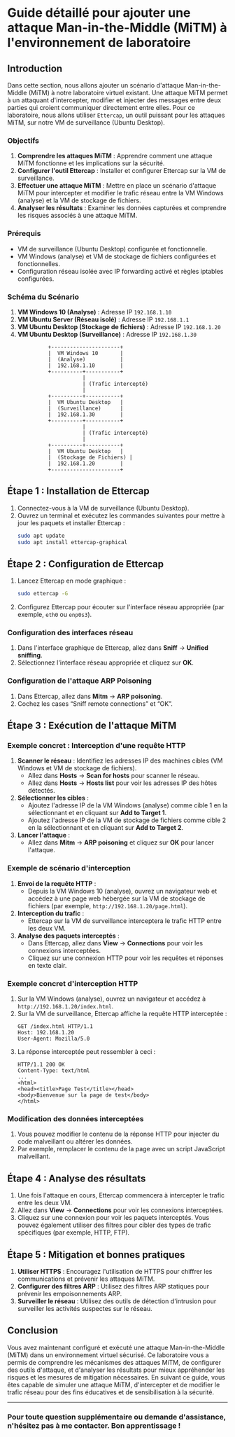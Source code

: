 # Guide détaillé pour ajouter une attaque Man-in-the-Middle (MiTM) à l'environnement de laboratoire

## Introduction

Dans cette section, nous allons ajouter un scénario d'attaque Man-in-the-Middle (MiTM) à notre laboratoire virtuel existant. Une attaque MiTM permet à un attaquant d'intercepter, modifier et injecter des messages entre deux parties qui croient communiquer directement entre elles. Pour ce laboratoire, nous allons utiliser `Ettercap`, un outil puissant pour les attaques MiTM, sur notre VM de surveillance (Ubuntu Desktop).

### Objectifs

1. **Comprendre les attaques MiTM** : Apprendre comment une attaque MiTM fonctionne et les implications sur la sécurité.
2. **Configurer l'outil Ettercap** : Installer et configurer Ettercap sur la VM de surveillance.
3. **Effectuer une attaque MiTM** : Mettre en place un scénario d'attaque MiTM pour intercepter et modifier le trafic réseau entre la VM Windows (analyse) et la VM de stockage de fichiers.
4. **Analyser les résultats** : Examiner les données capturées et comprendre les risques associés à une attaque MiTM.

### Prérequis

- VM de surveillance (Ubuntu Desktop) configurée et fonctionnelle.
- VM Windows (analyse) et VM de stockage de fichiers configurées et fonctionnelles.
- Configuration réseau isolée avec IP forwarding activé et règles iptables configurées.

### Schéma du Scénario

1. **VM Windows 10 (Analyse)** : Adresse IP `192.168.1.10`
2. **VM Ubuntu Server (Réseau isolé)** : Adresse IP `192.168.1.1`
3. **VM Ubuntu Desktop (Stockage de fichiers)** : Adresse IP `192.168.1.20`
4. **VM Ubuntu Desktop (Surveillance)** : Adresse IP `192.168.1.30`

```
             +----------------------+
             |  VM Windows 10       |
             |  (Analyse)           |
             |  192.168.1.10        |
             +----------+-----------+
                        |
                        | (Trafic intercepté)
                        |
             +----------+-----------+
             |  VM Ubuntu Desktop   |
             |  (Surveillance)      |
             |  192.168.1.30        |
             +----------+-----------+
                        |
                        | (Trafic intercepté)
                        |
             +----------+-----------+
             |  VM Ubuntu Desktop   |
             |  (Stockage de Fichiers) |
             |  192.168.1.20        |
             +----------------------+
```

## Étape 1 : Installation de Ettercap

1. Connectez-vous à la VM de surveillance (Ubuntu Desktop).
2. Ouvrez un terminal et exécutez les commandes suivantes pour mettre à jour les paquets et installer Ettercap :
    ```sh
    sudo apt update
    sudo apt install ettercap-graphical
    ```

## Étape 2 : Configuration de Ettercap

1. Lancez Ettercap en mode graphique :
    ```sh
    sudo ettercap -G
    ```
2. Configurez Ettercap pour écouter sur l'interface réseau appropriée (par exemple, `eth0` ou `enp0s3`).

### Configuration des interfaces réseau

1. Dans l'interface graphique de Ettercap, allez dans **Sniff** -> **Unified sniffing**.
2. Sélectionnez l'interface réseau appropriée et cliquez sur **OK**.

### Configuration de l'attaque ARP Poisoning

1. Dans Ettercap, allez dans **Mitm** -> **ARP poisoning**.
2. Cochez les cases “Sniff remote connections” et “OK”.

## Étape 3 : Exécution de l'attaque MiTM

### Exemple concret : Interception d'une requête HTTP

1. **Scanner le réseau** : Identifiez les adresses IP des machines cibles (VM Windows et VM de stockage de fichiers).
    - Allez dans **Hosts** -> **Scan for hosts** pour scanner le réseau.
    - Allez dans **Hosts** -> **Hosts list** pour voir les adresses IP des hôtes détectés.
2. **Sélectionner les cibles** :
    - Ajoutez l'adresse IP de la VM Windows (analyse) comme cible 1 en la sélectionnant et en cliquant sur **Add to Target 1**.
    - Ajoutez l'adresse IP de la VM de stockage de fichiers comme cible 2 en la sélectionnant et en cliquant sur **Add to Target 2**.
3. **Lancer l'attaque** :
    - Allez dans **Mitm** -> **ARP poisoning** et cliquez sur **OK** pour lancer l'attaque.

### Exemple de scénario d'interception

1. **Envoi de la requête HTTP** :
    - Depuis la VM Windows 10 (analyse), ouvrez un navigateur web et accédez à une page web hébergée sur la VM de stockage de fichiers (par exemple, `http://192.168.1.20/page.html`).
2. **Interception du trafic** :
    - Ettercap sur la VM de surveillance interceptera le trafic HTTP entre les deux VM.
3. **Analyse des paquets interceptés** :
    - Dans Ettercap, allez dans **View** -> **Connections** pour voir les connexions interceptées.
    - Cliquez sur une connexion HTTP pour voir les requêtes et réponses en texte clair.

### Exemple concret d'interception HTTP

1. Sur la VM Windows (analyse), ouvrez un navigateur et accédez à `http://192.168.1.20/index.html`.
2. Sur la VM de surveillance, Ettercap affiche la requête HTTP interceptée :
    ```
    GET /index.html HTTP/1.1
    Host: 192.168.1.20
    User-Agent: Mozilla/5.0
    ```
3. La réponse interceptée peut ressembler à ceci :
    ```
    HTTP/1.1 200 OK
    Content-Type: text/html
    ...
    <html>
    <head><title>Page Test</title></head>
    <body>Bienvenue sur la page de test</body>
    </html>
    ```

### Modification des données interceptées

1. Vous pouvez modifier le contenu de la réponse HTTP pour injecter du code malveillant ou altérer les données.
2. Par exemple, remplacer le contenu de la page avec un script JavaScript malveillant.

## Étape 4 : Analyse des résultats

1. Une fois l'attaque en cours, Ettercap commencera à intercepter le trafic entre les deux VM.
2. Allez dans **View** -> **Connections** pour voir les connexions interceptées.
3. Cliquez sur une connexion pour voir les paquets interceptés. Vous pouvez également utiliser des filtres pour cibler des types de trafic spécifiques (par exemple, HTTP, FTP).

## Étape 5 : Mitigation et bonnes pratiques

1. **Utiliser HTTPS** : Encouragez l'utilisation de HTTPS pour chiffrer les communications et prévenir les attaques MiTM.
2. **Configurer des filtres ARP** : Utilisez des filtres ARP statiques pour prévenir les empoisonnements ARP.
3. **Surveiller le réseau** : Utilisez des outils de détection d'intrusion pour surveiller les activités suspectes sur le réseau.

## Conclusion

Vous avez maintenant configuré et exécuté une attaque Man-in-the-Middle (MiTM) dans un environnement virtuel sécurisé. Ce laboratoire vous a permis de comprendre les mécanismes des attaques MiTM, de configurer des outils d'attaque, et d'analyser les résultats pour mieux appréhender les risques et les mesures de mitigation nécessaires. En suivant ce guide, vous êtes capable de simuler une attaque MiTM, d'intercepter et de modifier le trafic réseau pour des fins éducatives et de sensibilisation à la sécurité.

---

### Pour toute question supplémentaire ou demande d'assistance, n'hésitez pas à me contacter. Bon apprentissage !
